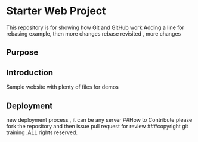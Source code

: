 # Starter Web Project

This repository is for showing how Git and GitHub work
Adding a line for rebasing example, then more changes
rebase revisited , more changes
## Purpose

## Introduction
Sample website with plenty of files for demos

## Deployment

new deployment process , it can be any server
##How to Contribute
please fork the repository and then issue pull request for review
###copyright
git training .ALL rights reserved.
